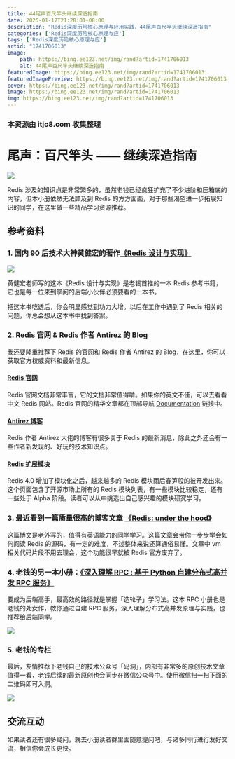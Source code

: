 ```yaml
---
title: 44尾声百尺竿头继续深造指南
date: 2025-01-17T21:28:01+08:00
description: "Redis深度历险核心原理与应用实践，44尾声百尺竿头继续深造指南"
categories: ['Redis深度历险核心原理与应']
tags: ['Redis深度历险核心原理与应']
artid: "1741706013"
image:
    path: https://bing.ee123.net/img/rand?artid=1741706013
    alt: 44尾声百尺竿头继续深造指南
featuredImage: https://bing.ee123.net/img/rand?artid=1741706013
featuredImagePreview: https://bing.ee123.net/img/rand?artid=1741706013
cover: https://bing.ee123.net/img/rand?artid=1741706013
image: https://bing.ee123.net/img/rand?artid=1741706013
img: https://bing.ee123.net/img/rand?artid=1741706013
---
```


### 本资源由 itjc8.com 收集整理
# 尾声：百尺竿头 —— 继续深造指南


![](https://user-gold-cdn.xitu.io/2018/7/18/164ab7d6ee8ca3b1?w=400&h=320&f=gif&s=1548139)

Redis 涉及的知识点是非常繁多的，虽然老钱已经疯狂扩充了不少进阶和压箱底的内容，但本小册依然无法顾及到 Redis 的方方面面，对于那些渴望进一步拓展知识的同学，在这里做一些精品学习资源推荐。

## 参考资料

### 1. 国内 90 后技术大神黄健宏的著作[《Redis 设计与实现》](http://redisbook.com/)

![](https://user-gold-cdn.xitu.io/2018/7/9/1647e89d39a25ede?w=350&h=350&f=jpeg&s=17529)

黄健宏老师写的这本《Redis 设计与实现》是老钱首推的一本 Redis 参考书籍，它也是每一位来到掌阅的后端小伙伴必须要看的一本书。

把这本书吃透后，你会明显感觉到功力大增。以后在工作中遇到了 Redis 相关的问题，你总会想从这本书中找到答案。

### 2. Redis 官网 & Redis 作者 Antirez 的 Blog

我还要隆重推荐下 Redis 的官网和 Redis 作者 Antirez 的 Blog，在这里，你可以获取官方权威资料和最新信息。

#### [Redis 官网](https://redis.io)

Redis 官网文档非常丰富，它的文档非常值得啃。如果你的英文不佳，可以去看看中文 Redis 网站。Redis 官网的精华文章都在顶部导航 [Documentation](https://redis.io/documentation) 链接中。

#### [Antirez 博客](http://antirez.com/latest/0)

Redis 作者 Antirez 大佬的博客有很多关于 Redis 的最新消息，除此之外还会有一些作者新发现的、好玩的技术知识点。

#### [Redis 扩展模块](https://redis.io/modules)

Redis 4.0 增加了模块化之后，越来越多的 Redis 模块雨后春笋般的被开发出来。这个页面包含了开源市场上所有的 Redis 模块列表，有一些模块比较稳定，还有一些处于 Alpha 阶段。读者可以从中挑选出自己感兴趣的模块研究学习。

### 3. 最近看到一篇质量很高的博客文章 [《Redis: under the hood》](https://pauladamsmith.com/articles/redis-under-the-hood.html)
这篇博文是老外写的，值得有英语能力的同学学习。这篇文章会带你一步步学会如何阅读 Redis 的源码，有一定的难度，不过整体来说还算通俗易懂。文章中 vm 相关代码片段不用去理会，这个功能很早就被 Redis 官方废弃了。

### 4. 老钱的另一本小册：[《深入理解 RPC : 基于 Python 自建分布式高并发 RPC 服务》](https://juejin.im/book/5af56a3c518825426642e004) 
要成为后端高手，最高效的路径就是掌握「造轮子」学习法。这本 RPC 小册也是老钱的处女作，教你通过自建 RPC 服务，深入理解分布式高并发原理与实践，也推荐给后端同学。

![](https://user-gold-cdn.xitu.io/2018/6/11/163edff00241d286?imageView2/0/w/1280/h/960/format/webp/ignore-error/1)

### 5. 老钱的专栏

最后，友情推荐下老钱自己的技术公众号「码洞」，内部有非常多的原创技术文章值得一看，老钱后续的最新原创也会同步在微信公众号中。使用微信扫一扫下面的二维码即可入洞。

![](https://user-gold-cdn.xitu.io/2018/7/9/1647e959be074ee0?w=258&h=258&f=jpeg&s=27484)

## 交流互动

如果读者还有很多疑问，就去小册读者群里面随意提问吧，与诸多同行进行友好交流，相信你会成长更快。